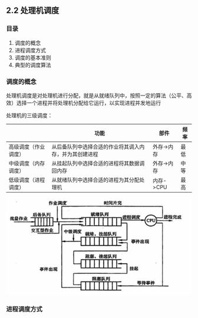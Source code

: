 ## 2.2 处理机调度

### 目录

1. 调度的概念
2. 进程调度方式
3. 调度的基本准则
4. 典型的调度算法



### 调度的概念

处理机调度是对处理机进行分配，就是从就绪队列中，按照一定的算法（公平、高效）选择一个进程并将处理机分配给它运行，以实现进程并发地运行



处理机的三级调度：

|                      | 功能                                                   | 部件       | 频率 |
| -------------------- | ------------------------------------------------------ | ---------- | ---- |
| 高级调度（作业调度） | 从后备队列中选择合适的作业将其调入内存，并为其创建进程 | 外存->内存 | 最低 |
| 中级调度（内存调度） | 从挂起队列中选择合适的进程将其数据调回内存             | 外存->内存 | 中等 |
| 低级调度（进程调度） | 从就绪队列中选择合适的进程为其分配处理机               | 内存->CPU  | 最高 |

![image-20211103195513170](image-20211103195513170.png)



### 进程调度方式

